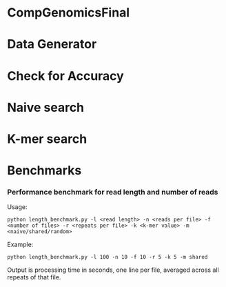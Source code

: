 # CompGenomicsFinal

# Data Generator

# Check for Accuracy

# Naive search

# K-mer search

# Benchmarks

### Performance benchmark for read length and number of reads

Usage:
```
python length_benchmark.py -l <read length> -n <reads per file> -f <number of files> -r <repeats per file> -k <k-mer value> -m <naive/shared/random>
```
Example:
```
python length_benchmark.py -l 100 -n 10 -f 10 -r 5 -k 5 -m shared
```

Output is processing time in seconds, one line per file, averaged across all repeats of that file.
